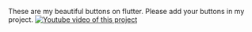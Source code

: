These are my beautiful buttons on flutter.
Please add your buttons in my project.
[![Youtube video of this project](https://img.youtube.com/vi/9erM4VrH_oY/0.jpg)](https://www.youtube.com/watch?v=9erM4VrH_oY)
